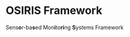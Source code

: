 OSIRIS Framework
======

Sens<b>o</b>r-ba<b>s</b>ed Mon<b>i</b>to<b>ri</b>ng <b>S</b>ystems Framework


